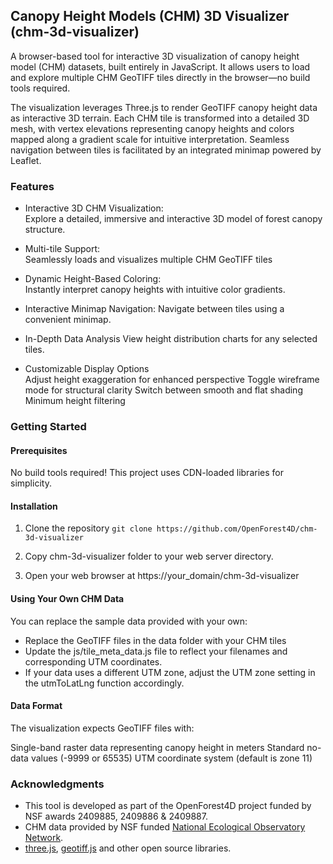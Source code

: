 ## Canopy Height Models (CHM) 3D Visualizer (chm-3d-visualizer)
A browser-based tool for interactive 3D visualization of canopy height model (CHM) datasets, built entirely in JavaScript. It allows users to load and explore multiple CHM GeoTIFF tiles directly in the browser—no build tools required.  

The visualization leverages Three.js to render GeoTIFF canopy height data as interactive 3D terrain. Each CHM tile is transformed into a detailed 3D mesh, with vertex elevations representing canopy heights and colors mapped along a gradient scale for intuitive interpretation. Seamless navigation between tiles is facilitated by an integrated minimap powered by Leaflet.

### Features
- Interactive 3D CHM Visualization:  
Explore a detailed, immersive and interactive 3D model of forest canopy structure.  

- Multi-tile Support:  
Seamlessly loads and visualizes multiple CHM GeoTIFF tiles

- Dynamic Height-Based Coloring:  
Instantly interpret canopy heights with intuitive color gradients.

- Interactive Minimap Navigation:
Navigate between tiles using a convenient minimap.

- In-Depth Data Analysis
View height distribution charts for any selected tiles.

- Customizable Display Options  
Adjust height exaggeration for enhanced perspective
Toggle wireframe mode for structural clarity
Switch between smooth and flat shading
Minimum height filtering

### Getting Started

#### Prerequisites
No build tools required! This project uses CDN-loaded libraries for simplicity.

#### Installation

1. Clone the repository
    `git clone https://github.com/OpenForest4D/chm-3d-visualizer`

2. Copy chm-3d-visualizer folder to your web server directory.
3. Open your web browser at https://your_domain/chm-3d-visualizer

#### Using Your Own CHM Data

You can replace the sample data provided with your own:  
- Replace the GeoTIFF files in the data folder with your CHM tiles
- Update the js/tile_meta_data.js file to reflect your filenames and corresponding UTM coordinates.
- If your data uses a different UTM zone, adjust the UTM zone setting in the utmToLatLng function accordingly.

#### Data Format
The visualization expects GeoTIFF files with:

Single-band raster data representing canopy height in meters
Standard no-data values (-9999 or 65535)
UTM coordinate system (default is zone 11)

### Acknowledgments
- This tool is developed as part of the OpenForest4D project funded by NSF awards 2409885, 2409886 & 2409887.
- CHM data provided by NSF funded [National Ecological Observatory Network](https://www.neonscience.org/data).
- [three.js](https://threejs.org/), [geotiff.js](https://github.com/geotiffjs/geotiff.js/) and other open source libraries.
